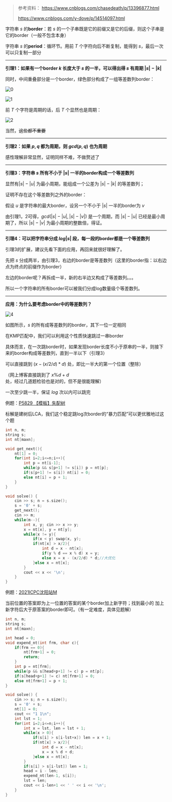 > 参考资料：
> https://www.cnblogs.com/chasedeath/p/13396877.html
>
> https://www.cnblogs.com/y-dove/p/14514097.html

字符串 $s$ 的**border**：若 $s$ 的一个子串既是它的前缀又是它的后缀，则这个子串是它的border（一般不包含本身）

字符串 $s$ 的**period**：循环节。用前 $T$ 个字符向后不断复制，能得到 $s$，最后一次可以只复制一部分

------

**引理1：如果有一个border $k$ 长度大于 $s$ 的一半，可以得出得 $s$ 有周期 $|s|-|k|$**

同时，中间重叠部分是一个border，绿色部分构成了一组等差数列border：

![0](https://images.cnblogs.com/cnblogs_com/blogs/684906/galleries/2042436/o_211125110022_0.png)

![1](https://images.cnblogs.com/cnblogs_com/blogs/684906/galleries/2042436/o_211125110029_1.png)

前 $T$ 个字符是周期的话，后 $T$ 个显然也是周期：

![2](https://images.cnblogs.com/cnblogs_com/blogs/684906/galleries/2042436/o_211125110038_2.png)

当然，~~这些都不重要~~

------

**引理2：如果 $p,q$ 都为周期，则 $gcd(p, q)$ 也为周期**

感性理解非常显然，证明同样不难，不做赘述了

------

**引理3：字符串 $s$ 所有不小于 $|s|$ 一半的border构成一个等差数列**

显然有$|s|-|u|$ 为最小周期，能组成一个公差为 $|s|-|k|$ 的等差数列；

证明不存在这个等差数列之外的border：

假设 $u$ 是字符串的最大border，设另一个不小于 $|s|$ 一半的border为 $v$

由引理1，2可得，$gcd(|s|-|u|,|s|-|v|)$ 是一个周期，而 $|s|-|u|$ 已经是最小周期了，所以 $|s|-|v|$ 为最小周期的整数倍，得证。

------

**引理4：可以把字符串分成 $log|s|$ 段，每一段的border都是一个等差数列**

引理3的扩展，建议先看下面的应用，再回来就很好理解了。

先把 $s$ 分成两半，由引理3，右边的border是等差数列（这里的border指：以右边点为终点的前缀作为border）

左边的border呢？再拆成一半，新的右半边又构成了等差数列。。。

所以一个字符串的所有border可以被我们分成log数量级个等差数列。

------

**应用：为什么要考虑border中的等差数列？**

![4](https://images.cnblogs.com/cnblogs_com/blogs/684906/galleries/2042436/o_211125105957_4.png)

如图所示，$s$ 的所有成等差数列的border，其下一位一定相同

在KMP匹配中，我们可以利用这个性质快速跳过一串border

具体而言，在一次跳border时，如果发现border长度不小于原串的一半，则接下来的border构成等差数列，直到一半以下（引理3）

可以直接跳到 $(x-(x/2/d)*d)$ 处，即比一半大的第一个位置（整除）

（网上博客直接跳到了 $x\%d+d$ 处，经过几道题检验也是对的，但不是很能理解）

一次至少跳一半，保证 $log$ 次以内可以跳完



例题：[P5829 【模板】失配树](https://www.luogu.com.cn/problem/P5829)

标解是建树后LCA，我们这个稳定跳log次border的“暴力匹配”可以更优雅地过这个题

```c++
int n, m;
string s;
int nt[maxn];

void get_next(){
    nt[1] = 0;
    for(int i=2;i<=n;i++){
        int p = nt[i-1];
        while(p && s[p+1] != s[i]) p = nt[p];
        if(s[p+1] != s[i]) nt[i] = 0;
        else nt[i] = p + 1;
    }
}

void solve() {
    cin >> s; n = s.size();
    s = '0' + s;
    get_next();
    cin >> m;
    while(m--){
        int x, y; cin >> x >> y;
        x = nt[x], y = nt[y];
        while(x != y){
            if(x < y) swap(x, y);
            if(nt[x] > x/2){
                int d = x - nt[x];
                if(y % d == x % d) x = y;
                else x = x - (x/2/d) * d;//大优化
            }else x = nt[x];
        }
        cout << x << '\n';
    }
}
```



例题：[2021ICPC沈阳站M](https://ac.nowcoder.com/acm/contest/24346/M)

当前位置的答案即为上一位置的答案的某个border加上新字符；找到最小的 加上新字符后大于原答案的border即可。（有一定难度，具体见题解）

```c++
int n, m;
string s;
int nt[maxn];

int head = 0;
void expend_nt(int frm, char c){
    if(frm == 0){
        nt[frm+1] = 0;
        return;
    }
    int p = nt[frm];
    while(p && s[head+p+1] != c) p = nt[p];
    if(s[head+p+1] != c) nt[frm+1] = 0;
    else nt[frm+1] = p + 1;
}

void solve() {
    cin >> s; n = s.size();
    s = '0' + s;
    nt[1] = 0;
    cout << "1 1\n";
    int lst = 1;
    for(int i=2;i<=n;i++){
        int x = lst, len = lst + 1;
        while(x > 0){
            if(s[i] > s[i-lst+x]) len = x + 1;
            if(nt[x] > x/2){
                int d = x - nt[x];
                x = x % d + d;
            }else x = nt[x];
        }
        if(s[i] > s[i-lst]) len = 1;
        head = i - len;
        expend_nt(len-1, s[i]);
        lst = len;
        cout << i-len+1 << ' ' << i << '\n';
    }
}
```

